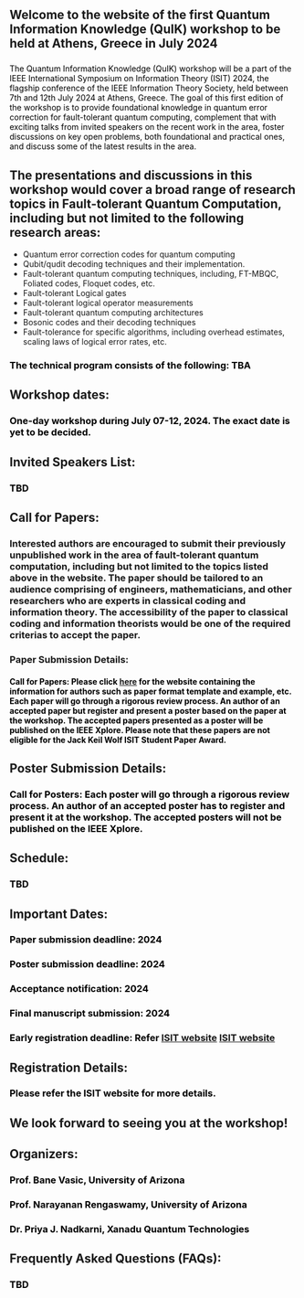 ## Welcome to the website of the first Quantum Information Knowledge (QuIK) workshop to be held at Athens, Greece in July 2024
### <font color="black">
The Quantum Information Knowledge (QuIK) workshop will be a part of the IEEE International Symposium on Information Theory (ISIT) 2024, the flagship conference of the IEEE Information Theory Society, held between 7th and 12th July 2024 at Athens, Greece. The goal of this first edition of the workshop is to provide foundational knowledge in quantum error correction for fault-tolerant quantum computing, complement that with exciting talks from invited speakers on the recent work in the area, foster discussions on key open problems, both foundational and practical ones, and discuss some of the latest results in the area. 
 </font>
## The presentations and discussions in this workshop would cover a broad range of research topics in Fault-tolerant Quantum Computation, including but not limited to the following research areas:
*	Quantum error correction codes for quantum computing
*	Qubit/qudit decoding techniques and their implementation.
*	Fault-tolerant quantum computing techniques, including, FT-MBQC, Foliated codes, Floquet codes, etc. 
*	Fault-tolerant Logical gates
*	Fault-tolerant logical operator measurements
*	Fault-tolerant quantum computing architectures
*	Bosonic codes and their decoding techniques
*	Fault-tolerance for specific algorithms, including overhead estimates, scaling laws of logical error rates, etc.

### <font color="black"> The technical program consists of the following: TBA </font>
## Workshop dates:
### <font color="black"> One-day workshop during July 07-12, 2024. The exact date is yet to be decided. </font>
## Invited Speakers List:
### <font color="black"> TBD </font> 
## Call for Papers:
### Interested authors are encouraged to submit their previously unpublished work in the area of fault-tolerant quantum computation, including but not limited to the topics listed above in the website. The paper should be tailored to an audience comprising of engineers, mathematicians, and other researchers who are experts in classical coding and information theory. The accessibility of the paper to classical coding and information theorists would be one of the required criterias to accept the paper.
### Paper Submission Details:
#### <font color="black"> Call for Papers: Please click [here](https://2024.ieee-isit.org/information-authors-0) for the website containing the information for authors such as paper format template and example, etc. Each paper will go through a rigorous review process. An author of an accepted paper but register and present a poster based on the paper at the workshop. The accepted papers presented as a poster will be published on the IEEE Xplore. Please note that these papers are not eligible for the Jack Keil Wolf ISIT Student Paper Award. </font> ####
## Poster Submission Details:
### <font color="black"> Call for Posters: Each poster will go through a rigorous review process. An author of an accepted poster has to register and present it at the workshop. The accepted posters will not be published on the IEEE Xplore. </font> 
## Schedule:
### <font color="black"> TBD </font> 
## Important Dates:
### <font color="black"> Paper submission deadline: 2024 </font> 
### <font color="black"> Poster submission deadline: 2024 </font> 
### <font color="black"> Acceptance notification: 2024 </font> 
### <font color="black"> Final manuscript submission: 2024 </font> 
### <font color="black"> Early registration deadline: Refer [ISIT website](https://2024.ieee-isit.org/workshops) <a href="https://2024.ieee-isit.org/workshops">ISIT website</a> </font> 
## Registration Details: 
### <font color="black"> Please refer the ISIT website for more details. </font> 
## We look forward to seeing you at the workshop!
## Organizers:
### <font color="black"> Prof. Bane Vasic, University of Arizona </font> 
### <font color="black"> Prof. Narayanan Rengaswamy, University of Arizona </font> 
### <font color="black"> Dr. Priya J. Nadkarni, Xanadu Quantum Technologies </font> 
## Frequently Asked Questions (FAQs):
### <font color="black"> TBD </font> 
